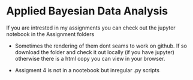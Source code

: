 # Applied Bayesian Data Analysis 

If you are intrested in my assignments you can check out the jupyter notebook in the Assignment folders
* Sometimes the rendering of them dont seams to work on github. If so download the folder and check it out locally (if you have jupyter) otherwise there is a html copy you can view in your browser.

* Assigment 4 is not in a nootebook but inregular .py scripts
